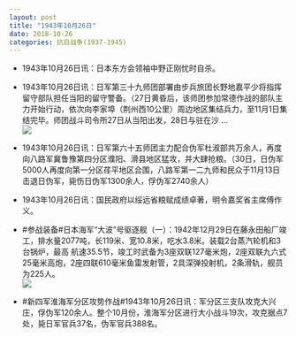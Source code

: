 ```yaml
---
layout: post
title: "1943年10月26日"
date: 2018-10-26
categories: 抗日战争(1937-1945)
---
```


<meta name="referrer" content="no-referrer" />

- 1943年10月26日讯：日本东方会领袖中野正刚忧时自杀。 

- 1943年10月26日讯：日军第三十九师团部署由步兵旅团长野地嘉平少将指挥留守部队担任当阳的留守警备。（27日黄昏后，该师团参加常德作战的部队主力开始行动，依次向李家埠（荆州西10公里）周边地区集结兵力，至11月1日集结完毕。师团战斗司令所27日从当阳出发，28日与驻在沙 ... <br/><img src="https://wx4.sinaimg.cn/large/aca367d8ly1fwlvlfd680j20c809z3ym.jpg" />

- 1943年10月26日讯：日军第六十五师团主力配合伪军杜淑部共万余人，再度向八路军冀鲁豫第四分区濮阳、滑县地区猛攻，并大肆抢粮。（30日，日伪军5000人再度向第一分区荏平地区合围，八路军第一二九师和民众于11月13日击退日伪军，毙伤日伪军1300余人，俘伪军2740余人） 

- 1943年10月26日讯：国民政府以绥远省粮赋成绩卓著，明令嘉奖省主席傅作义。 

- #参战装备#日本海军“大波”号驱逐舰（一）：1942年12月29日在藤永田船厂竣工，排水量2077吨，长119米、宽10.8米，吃水3.8米。装载2台蒸汽轮机和3台锅炉，最高 航速35.5节，竣工时武备为3座双联127毫米炮，2座双联九六式25毫米高炮，2座四联610毫米鱼雷发射管，2具深弹投射机，2条滑轨，舰员为225人。 <br/><img src="https://wx3.sinaimg.cn/large/aca367d8ly1fwle9aw5v4j20j6073aar.jpg" />

- #新四军淮海军分区攻势作战#1943年10月26日讯：军分区三支队攻克大兴庄，俘伪军120余人。整个10月份，淮海军分区进行大小战斗19次，攻克据点7处，毙日军官兵37名，伪军官兵388名。 

